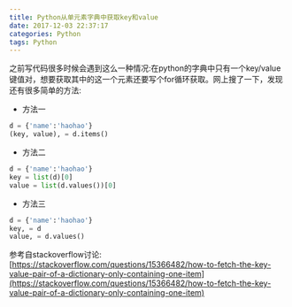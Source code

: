 ```yaml
---
title: Python从单元素字典中获取key和value
date: 2017-12-03 22:37:17
categories: Python
tags: Python
---
```

之前写代码很多时候会遇到这么一种情况:在python的字典中只有一个key/value键值对，想要获取其中的这一个元素还要写个for循环获取。网上搜了一下，发现还有很多简单的方法:
* 方法一
``` python
d = {'name':'haohao'}
(key, value), = d.items()
```
* 方法二
``` python
d = {'name':'haohao'}
key = list(d)[0]
value = list(d.values())[0]
```
* 方法三
``` python
d = {'name':'haohao'}
key, = d
value, = d.values()
```
参考自stackoverflow讨论:
[https://stackoverflow.com/questions/15366482/how-to-fetch-the-key-value-pair-of-a-dictionary-only-containing-one-item](https://stackoverflow.com/questions/15366482/how-to-fetch-the-key-value-pair-of-a-dictionary-only-containing-one-item)

